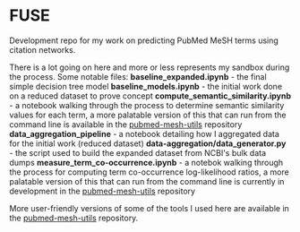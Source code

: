 # FUSE
Development repo for my work on predicting PubMed MeSH terms using citation networks.

There is a lot going on here and more or less represents my sandbox during the process. Some notable files:
**baseline_expanded.ipynb** - the final simple decision tree model
**baseline_models.ipynb** - the initial work done on a reduced dataset to prove concept
**compute_semantic_similarity.ipynb** - a notebook walking through the process to determine semantic similarity values for each term, a more palatable version of this that can run from the command line is available in the [pubmed-mesh-utils](https://github.com/wigasper/pubmed-mesh-utils) repository
**data_aggregation_pipeline** - a notebook detailing how I aggregated data for the initial work (reduced dataset)
**data-aggregation/data_generator.py** - the script used to build the expanded dataset from NCBI's bulk data dumps
**measure_term_co-occurrence.ipynb** - a notebok walking through the process for computing term co-occurrence log-likelihood ratios, a more palatable version of this that can run from the command line is currently in development in the [pubmed-mesh-utils](https://github.com/wigasper/pubmed-mesh-utils) repository

More user-friendly versions of some of the tools I used here are available in the [pubmed-mesh-utils](https://github.com/wigasper/pubmed-mesh-utils) repository.
